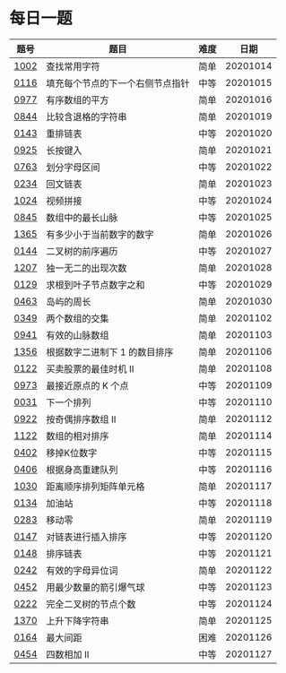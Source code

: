 # 每日一题

|题号|题目|难度|日期|
|----|----|----|----|
|[1002](https://leetcode-cn.com/problems/find-common-characters/)|查找常用字符|简单|20201014|
|[0116](https://leetcode-cn.com/problems/populating-next-right-pointers-in-each-node/)|填充每个节点的下一个右侧节点指针|中等|20201015|
|[0977](https://leetcode-cn.com/problems/squares-of-a-sorted-array/)|有序数组的平方|简单|20201016|
|[0844](https://leetcode-cn.com/problems/backspace-string-compare/)|比较含退格的字符串|简单|20201019|
|[0143](https://leetcode-cn.com/problems/reorder-list/)|重排链表|中等|20201020|
|[0925](https://leetcode-cn.com/problems/long-pressed-name/)|长按键入|简单|20201021|
|[0763](https://leetcode-cn.com/problems/partition-labels/)|划分字母区间|中等|20201022|
|[0234](https://leetcode-cn.com/problems/palindrome-linked-list/)|回文链表|简单|20201023|
|[1024](https://leetcode-cn.com/problems/video-stitching/)|视频拼接|中等|20201024|
|[0845](https://leetcode-cn.com/problems/longest-mountain-in-array/)|数组中的最长山脉|中等|20201025|
|[1365](https://leetcode-cn.com/problems/how-many-numbers-are-smaller-than-the-current-number/)|有多少小于当前数字的数字|简单|20201026|
|[0144](https://leetcode-cn.com/problems/binary-tree-preorder-traversal/)|二叉树的前序遍历|中等|20201027|
|[1207](https://leetcode-cn.com/problems/unique-number-of-occurrences/)|独一无二的出现次数|简单|20201028|
|[0129](https://leetcode-cn.com/problems/sum-root-to-leaf-numbers/)|求根到叶子节点数字之和|中等|20201029|
|[0463](https://leetcode-cn.com/problems/island-perimeter/)|岛屿的周长|简单|20201030|
|[0349](https://leetcode-cn.com/problems/intersection-of-two-arrays/)|两个数组的交集|简单|20201102|
|[0941](https://leetcode-cn.com/problems/valid-mountain-array/)|有效的山脉数组|简单|20201103|
|[1356](https://leetcode-cn.com/problems/sort-integers-by-the-number-of-1-bits/)|根据数字二进制下 1 的数目排序|简单|20201106|
|[0122](https://leetcode-cn.com/problems/best-time-to-buy-and-sell-stock-ii/)|买卖股票的最佳时机 II|简单|20201108|
|[0973](https://leetcode-cn.com/problems/k-closest-points-to-origin/)|最接近原点的 K 个点|中等|20201109|
|[0031](https://leetcode-cn.com/problems/next-permutation/)|下一个排列|中等|20201110|
|[0922](https://leetcode-cn.com/problems/sort-array-by-parity-ii/)|按奇偶排序数组 II|简单|20201112|
|[1122](https://leetcode-cn.com/problems/relative-sort-array/)|数组的相对排序|简单|20201114|
|[0402](https://leetcode-cn.com/problems/remove-k-digits/)|移掉K位数字|中等|20201115|
|[0406](https://leetcode-cn.com/problems/queue-reconstruction-by-height/)|根据身高重建队列|中等|20201116|
|[1030](https://leetcode-cn.com/problems/matrix-cells-in-distance-order/)|距离顺序排列矩阵单元格|简单|20201117|
|[0134](https://leetcode-cn.com/problems/gas-station/)|加油站|中等|20201118|
|[0283](https://leetcode-cn.com/problems/move-zeroes/)|移动零|简单|20201119|
|[0147](https://leetcode-cn.com/problems/insertion-sort-list/)|对链表进行插入排序|中等|20201120|
|[0148](https://leetcode-cn.com/problems/sort-list/)|排序链表|中等|20201121|
|[0242](https://leetcode-cn.com/problems/valid-anagram/)|有效的字母异位词|简单|20201122|
|[0452](https://leetcode-cn.com/problems/minimum-number-of-arrows-to-burst-balloons/)|用最少数量的箭引爆气球|中等|20201123|
|[0222](https://leetcode-cn.com/problems/count-complete-tree-nodes/)|完全二叉树的节点个数|中等|20201124|
|[1370](https://leetcode-cn.com/problems/increasing-decreasing-string/)|上升下降字符串|简单|20201125|
|[0164](https://leetcode-cn.com/problems/maximum-gap/)|最大间距|困难|20201126|
|[0454](https://leetcode-cn.com/problems/4sum-ii/)|四数相加 II|中等|20201127|